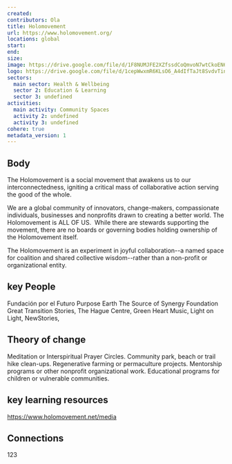 ```yaml
---
created:
contributors: Ola
title: Holomovement
url: https://www.holomovement.org/
locations: global
start: 
end: 
size: 
image: https://drive.google.com/file/d/1F8NUMJFE2XZfssdCoQmvoN7wtCkoEN6C/view?usp=drive_link
logo: https://drive.google.com/file/d/1cepWwxmR6KLsO6_A4dIfTaJt8SvdvTin/view?usp=drive_link
sectors:
  main sector: Health & Wellbeing
  sector 2: Education & Learning
  sector 3: undefined
activities: 
  main activity: Community Spaces
  activity 2: undefined
  activity 3: undefined
cohere: true
metadata_version: 1
---
```



## Body

The Holomovement is a social movement that awakens us to our interconnectedness, igniting a critical mass of collaborative action serving the good of the whole. 

We are a global community of innovators, change-makers, compassionate individuals, businesses and nonprofits drawn to creating a better world. The Holomovement is ALL OF US.
‍
While there are stewards supporting the movement, there are no boards or governing bodies holding ownership of the Holomovement itself. 

The Holomovement is an experiment in joyful collaboration--a named space for coalition and shared collective wisdom--rather than a non-profit or organizational entity. 

## key People

Fundación por el Futuro
Purpose Earth
The Source of Synergy Foundation
Great Transition Stories, 
The Hague Centre, 
Green Heart Music, 
Light on Light, 
NewStories,

## Theory of change

Meditation or Interspiritual Prayer Circles.
Community park, beach or trail hike clean-ups.
Regenerative farming or permaculture projects.
Mentorship programs or other nonprofit organizational work.
Educational programs for children or vulnerable communities.

## key learning resources

https://www.holomovement.net/media

## Connections

123

